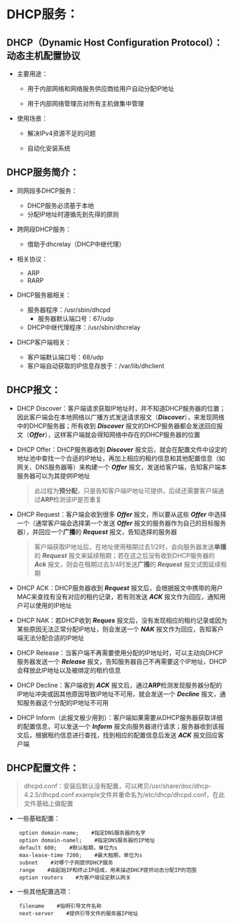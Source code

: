 # DHCP服务：
## DHCP（Dynamic Host Configuration Protocol）：动态主机配置协议
+ 主要用途：
    + 用于内部网络和网络服务供应商给用户自动分配IP地址 

    + 用于内部网络管理员对所有主机做集中管理
+ 使用场景：
    + 解决IPv4资源不足的问题

    + 自动化安装系统
## DHCP服务简介：
+ 同网段多DHCP服务：
    + DHCP服务必须基于本地
    + 分配IP地址时遵循先到先得的原则
+ 跨网段DHCP服务：
    + 借助于dhcrelay（DHCP中继代理）
+ 相关协议：
    + ARP
    + RARP
+ DHCP服务器相关：
    + 服务器程序：/usr/sbin/dhcpd
        + 服务器默认端口号：67/udp
    + DHCP中继代理程序：/usr/sbin/dhcrelay

+ DHCP客户端相关：
    + 客户端默认端口号：68/udp
    + 客户端自动获取的IP信息存放于：/var/lib/dhclient
## DHCP报文：
+ DHCP Discover：客户端请求获取IP地址时，并不知道DHCP服务器的位置；因此客户端会在本地网络以广播方式发送请求报文（***Discover***），来发现网络中的DHCP服务器；所有收到 ***Discover*** 报文的DHCP服务器都会发送回应报文（***Offer***），这样客户端就会得知网络中存在的DHCP服务器的位置

+ DHCP Offer：DHCP服务器收到 ***Discover*** 报文后，就会在配置文件中设定的地址池中查找一个合适的IP地址，再加上相应的租约信息和其他配置信息（如网关、DNS服务器等）来构建一个 ***Offer*** 报文，发送给客户端，告知客户端本服务器可以为其提供IP地址
    >此过程为**预分配**，只是告知客户端IP地址可提供，后续还需要客户端通过**ARP**检测该IP是否重复
+ DHCP Request：客户端会收到很多 ***Offer*** 报文，所以要从这些 ***Offer*** 中选择一个（通常客户端会选择第一个发送 ***Offer*** 报文的服务器作为自己的目标服务器），并回应一个**广播**的 ***Request*** 报文，告知选择的服务器
    >客户端获取IP地址后，在地址使用租期过去1/2时，会向服务器发送**单播**的 ***Request*** 报文来延续租期；若在这之后没有收到DHCP服务器的 ***Ack*** 报文，则会在租期过去3/4时发送**广播**的 ***Request*** 报文试图延续租期
+ DHCP ACK：DHCP服务器收到 ***Request*** 报文后，会根据报文中携带的用户MAC来查找有没有对应的租约记录，若有则发送 ***ACK*** 报文作为回应，通知用户可以使用的IP地址
+ DHCP NAK：若DHCP收到 ***Reques*** 报文后，没有发现相应的租约记录或因为某些原因无法正常分配IP地址，则会发送一个 ***NAK*** 报文作为回应，告知客户端无法分配合适的IP地址
+ DHCP Release：当客户端不再需要使用分配的IP地址时，可以主动向DHCP服务器发送一个 ***Release*** 报文，告知服务器自己不再需要这个IP地址，DHCP会释放此IP地址以及被绑定的租约信息
+ DHCP Decline：客户端收到 ***ACK*** 报文后，通过**ARP**检测发现服务器分配的IP地址冲突或因其他原因导致IP地址不可用，就会发送一个 ***Decline*** 报文，通知服务器这个分配的IP地址不可用
+ DHCP Inform（此报文极少用到）：客户端如果需要从DHCP服务器获取详细的配置信息，可以发送一个 ***Inform*** 报文向服务器进行请求；服务器收到该报文后，根据租约信息进行查找，找到相应的配置信息后发送 ***ACK*** 报文回应客户端
## DHCP配置文件：
>dhcpd.conf：安装后默认没有配置，可以拷贝/usr/share/doc/dhcp-4.2.5/dhcpd.conf.example文件并重命名为/etc/dhcp/dhcpd.conf，在此文件基础上做配置
+ 一些基础配置：
```shell
    option domain-name;    #指定DNS服务器的名字
    option domain-namel;    #指定DNS服务器的IP地址
    default 600;    #默认租期，单位为s
    max-lease-time 7200;    #最大租期，单位为s
    subnet    #对哪个子网提供DHCP服务
    range    #由起始IP和终止IP组成，用来描述DHCP提供动态分配IP的范围
    option routers    #为客户端设定默认网关
```
+ 一些其他配置选项：
```shell
    filename    #指明引导文件名称
    next-server    #提供引导文件的服务器IP地址
```